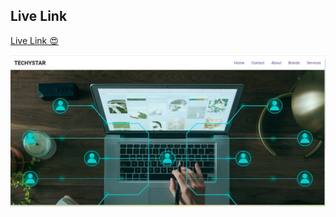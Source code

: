 ## Live Link

<a  href="https://practice-1-beta.vercel.app/">Live Link 😍</a>
 
 <img src = "./src/assets/comp.png" />